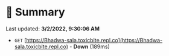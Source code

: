 # 📖 Summary
Last updated: **3/2/2022, 9:30:06 AM**

- `GET` [https://Bhadwa-sala.toxicblte.repl.co](https://Bhadwa-sala.toxicblte.repl.co) - **Down** (189ms)
